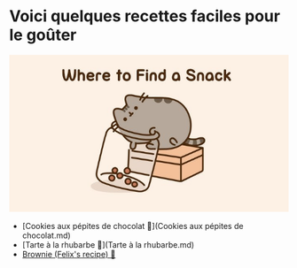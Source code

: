 # Voici quelques recettes faciles pour le goûter 

![image](img/hq720.jpg)

* [Cookies aux pépites de chocolat 🍪](Cookies aux pépites de chocolat.md)
* [Tarte à la rhubarbe 🥧](Tarte à la rhubarbe.md)
* [Brownie (Felix's recipe) 🍫](Brownies.md)

